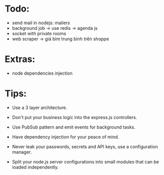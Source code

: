 # Todo:

- send mail in nodejs: mailers
- background job -> use redis -> agenda js
- socket with private rooms
- web scraper -> giá bỉm trung bình trên shoppe

# Extras:
- node dependencies injection

# Tips:
- Use a 3 layer architecture.

- Don't put your business logic into the express.js controllers.

- Use PubSub pattern and emit events for background tasks.

- Have dependency injection for your peace of mind.

- Never leak your passwords, secrets and API keys, use a configuration manager.

- Split your node.js server configurations into small modules that can be loaded independently.
